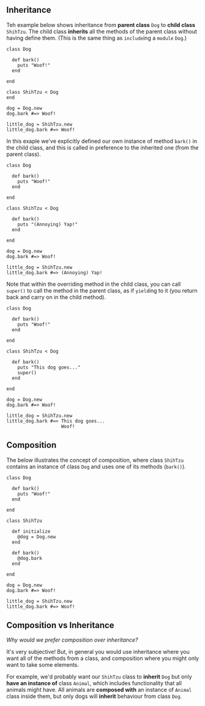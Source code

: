 ## Inheritance

Teh example below shows inheritance from __parent class__ `Dog` to __child class__ `ShihTzu`. The child class __inherits__ all the methods of the parent class without having define them. (This is the same thing as `include`ing a `module` `Dog`.)

```
class Dog

  def bark()
    puts "Woof!"
  end

end

class ShihTzu < Dog
end

dog = Dog.new
dog.bark #=> Woof!

little_dog = ShihTzu.new
little_dog.bark #=> Woof!

```

In this exaple we've explicitly defined our own instance of method `bark()` in the child class, and this is called in preference to the inherited one (from the parent class).

```
class Dog

  def bark()
    puts "Woof!"
  end

end

class ShihTzu < Dog

  def bark()
    puts "(Annoying) Yap!"
  end

end

dog = Dog.new
dog.bark #=> Woof!

little_dog = ShihTzu.new
little_dog.bark #=> (Annoying) Yap!

```
Note that within the overriding method in the child class, you can call `super()` to call the method in the parent class, as if `yield`ing to it (you return back and carry on in the child method).

```
class Dog

  def bark()
    puts "Woof!"
  end

end

class ShihTzu < Dog

  def bark()
    puts "This dog goes..."
    super()
  end

end

dog = Dog.new
dog.bark #=> Woof!

little_dog = ShihTzu.new
little_dog.bark #=> This dog goes...
                    Woof!

```
## Composition

The below illustrates the concept of composition, where class `ShihTzu` contains an instance of class `Dog` and uses one of its methods (`bark()`).

```
class Dog

  def bark()
    puts "Woof!"
  end

end

class ShihTzu

  def initialize
    @dog = Dog.new
  end

  def bark()
    @dog.bark
  end

end

dog = Dog.new
dog.bark #=> Woof!

little_dog = ShihTzu.new
little_dog.bark #=> Woof!
```
## Composition vs Inheritance

_Why would we prefer composition over inheritance?_

It's very subjective! But, in general you would use inheritance where you want all of the methods from a class, and composition where you might only want to take some elements.

For example, we'd probably want our `ShihTzu` class to __inherit__ `Dog` but only __have an instance of__ class `Animal`, which includes functionality that all animals might have. All animals are __composed with__ an instance of `Animal` class inside them, but only dogs will __inherit__ behaviour from class `Dog`.